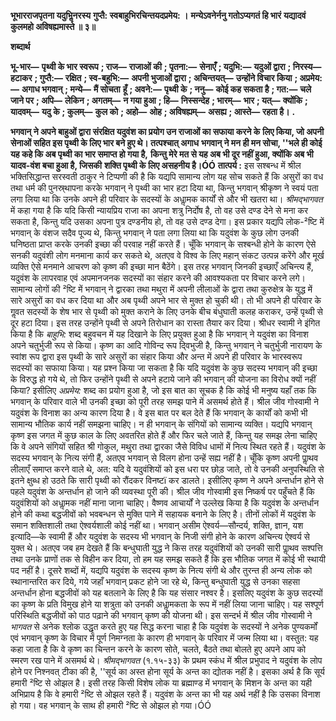 **भूभारराजपृतना यदुभिॢनरस्य** **गुप्तै: स्वबाहुभिरचिन्तयदप्रमेय: ।** **मन्येऽवनेर्ननु गतोऽप्यगतं हि भारं** **यद्यादवं कुलमहो अविषह्यमास्ते ॥ ३॥** 

**शब्दार्थ** 

**भू-भार—** **पृथ्वी के भार स्वरूप** **; राज—** **राजाओं की** **; पृतना:—** **सेनाएँ** **; यदुभि:—** **यदुओं द्वारा** **; निरस्य—** **हटाकर** **; गुप्तै:—** **रक्षित** **; स्व-बहुभि:—** **अपनी भुजाओं द्वारा** **; अचिन्तयत्—** **उन्होंने विचार किया** **; अप्रमेय:—** **अगाध भगवान्** **; मन्ये—** **मैं सोचता** **हूँ** **; अवने:—** **पृथ्वी के** **; ननु—** **कोई कह सकता है** **; गत:—** **चले जाने पर** **; अपि—** **लेकिन** **; अगतम्—** **न गया हुआ** **; हि—** **निस्सन्देह** **; भारम्—** **भार** **; यत्—** **क्योंकि** **; यादवम्—** **यदु के** **; कुलम्—** **कुल को** **; अहो—** **ओह** **; अविषह्यम्—** **असह्य** **; आस्ते—** **रहता है।** **.** 

**भगवान् ने अपने बाहुओं द्वारा संरक्षित यदुवंश का प्रयोग उन राजाओं का सफाया करने के** **लिए किया, जो अपनी सेनाओं सहित इस पृथ्वी के लिए भार बने हुए थे। तत्पश्चात् अगाध** **भगवान् ने मन ही मन सोचा, ''भले ही कोई यह कहे कि अब पृथ्वी का भार समाप्त हो गया है,** **किन्तु मेरे मत से यह अब भी दूर नहीं हुआ, क्योंकि अब भी यादव-वंश बचा हुआ है, जिसकी** **शक्ति पृथ्वी के लिए असहनीय है।ÓÓ** **तात्पर्य :** इस सश्बन्ध में श्रील भक्तिसिद्धान्त सरस्वती ठाकुर ने टिप्पणी की है कि यद्यपि सामान्य लोग यह सोच सकते हैं कि असुरों का वध तथा धर्म की पुनस्र्थापना करके भगवान् ने पृथ्वी का भार हटा दिया था, किन्तु भगवान् श्रीकृष्ण ने स्वयं पता लगा लिया था कि उनके अपने ही परिवार के सदस्यों के अधाॢमक कार्यों से और भी खतरा था। *श्रीमद्भागवत* में कहा गया है कि यदि किसी न्यायप्रिय राजा का अपना शत्रु निर्दोष है, तो वह उसे दण्ड देने से मना कर सकता है, किन्तु यदि उसका अपना पुत्र दण्डनीय हो, तो वह उसे दण्ड देगा। इस प्रकार यद्यपि लोक-²ष्टि में भगवान् के वंशज सदैव पूज्य थे, किन्तु भगवान् ने पता लगा लिया था कि यदुवंश के कुछ लोग उनकी घनिष्ठता प्राप्त करके उनकी इच्छा की परवाह नहीं करते हैं। चूँकि भगवान् के सश्बन्धी होने के कारण ऐसे सनकी यदुवंशी लोग मनमाना कार्य कर सकते थे, अतएव वे विश्व के लिए महान् संकट उत्पन्न करेंगे और मूर्ख व्यक्ति ऐसे मनमाने आचरण को कृष्ण की इच्छा मान बैठेंगे। इस तरह भगवान् जिनकी इच्छाएँ अचिन्त्य हैं, यदुवंश के लापरवाह एवं अपमानजनक सदस्यों का संहार करने की आवश्यकता पर विचार करने लगे। सामान्य लोगों की ²ष्टि में भगवान् ने द्वारका तथा मथुरा में अपनी लीलाओं के द्वारा तथा कुरुक्षेत्र के युद्ध में सारे असुरों का वध कर दिया था और अब पृथ्वी अपने भार से मुक्त हो चुकी थी। तो भी अपने ही परिवार के गॢवत सदस्यों के शेष भार से पृथ्वी को मुक्त कराने के लिए उनके बीच बंधुघाती कलह कराकर, उन्हें पृथ्वी से दूर हटा दिया। इस तरह उन्होंने पृथ्वी से अपने तिरोधान का रास्ता तैयार कर दिया। श्रीधर स्वामी ने इंगित किया है कि *बाहुभि:* शब्द बहुवचन में यह दिखाने के लिए प्रयुक्त हुआ है कि भगवान् ने यदुवंश का विनाश अपने चतुर्भुजी रूप से किया। कृष्ण का आदि गोविन्द रूप दि्वभुजी है, किन्तु भगवान् ने चतुर्भुजी नारायण के स्वांश रूप द्वारा इस पृथ्वी के सारे असुरों का संहार किया और अन्त में अपने ही परिवार के भारस्वरूप सदस्यों का सफाया किया। यह प्रश्न किया जा सकता है कि यदि यदुवंश के कुछ सदस्य भगवान् की इच्छा के विरुद्ध हो गये थे, तो फिर उन्होंने पृथ्वी से अपने हटाये जाने की भगवान् की योजना का विरोध क्यों नहीं किया? इसीलिए *अप्रमेय:* शब्द का प्रयोग हुआ है, जो इस बात का सूचक है कि कोई भी मनुष्य यहाँ तक कि भगवान् के परिवार वाले भी उनकी इच्छा को पूरी तरह समझ पाने में असमर्थ होते हैं। श्रील जीव गोस्वामी ने यदुवंश के विनाश का अन्य कारण दिया है। वे इस बात पर बल देते हैं कि भगवान् के कार्यों को कभी भी सामान्य भौतिक कार्य नहीं समझना चाहिए। न ही भगवान् के संगियों को सामान्य व्यक्ति। यद्यपि भगवान् कृष्ण इस जगत में कुछ काल के लिए अवतरित होते हैं और फिर चले जाते हैं, किन्तु यह समझ लेना चाहिए कि वे अपने संगियों सहित श्री गोकुल, मथुरा तथा द्वारका जैसे विविध धामों में नित्य स्थित रहते हैं। यदुवंश के सदस्य भगवान् के नित्य संगी हैं, अतएव भगवान् से विलग होना उन्हें सह्य नहीं है। चूँकि कृष्ण अपनी पाॢथव लीलाएँ समाप्त करने वाले थे, अत: यदि वे यदुवंशियों को इस धरा पर छोड़ जाते, तो वे उनकी अनुपस्थिति से इतने क्षुब्ध हो उठते कि सारी पृथ्वी को रौंदकर विनष्टï कर डालते। इसीलिए कृष्ण ने अपने अन्तर्धान होने से पहले यदुवंश के अन्तर्धान हो जाने की व्यवस्था पूरी की। श्रील जीव गोस्वामी इस निष्कर्ष पर पहुँचते हैं कि यदुवंशियों को अधाॢमक नहीं माना जाना चाहिए। वैष्णव आचार्यों ने उल्लेख किया है कि यदुवंश के अन्तर्धान होने की कथा बद्धजीवों को भवबन्धन से मुक्ति पाने में सहायक बनाने के लिए है। तीनों लोकों में यदुवंश के समान शक्तिशाली तथा ऐश्वर्यशाली कोई नहीं था। भगवान् असीम ऐश्वर्य—सौन्दर्य, शक्ति, ज्ञान, यश इत्यादि—के स्वामी हैं और यदुवंश के सदस्य भी भगवान् के निजी संगी होने के कारण अचिन्त्य ऐश्वर्य से युक्त थे। अतएव जब हम देखते हैं कि बन्धुघाती युद्ध ने किस तरह यदुवंशियों को उनकी सारी पाॢथव सश्पत्ति तथा उनके प्राणों तक से विहीन कर दिया, तो हम यह समझ सकते हैं कि इस भौतिक जगत में कोई भी स्थायी पद नहीं है। दूसरे शब्दों में, यद्यपि यदुवंश के सदस्य कृष्ण के नित्य संगी थे और तुरन्त ही अन्य लोक को स्थानान्तरित कर दिये, गये जहाँ भगवान् प्रकट होने जा रहे थे, किन्तु बन्धुघाती युद्ध से उनका सहसा अन्तर्धान होना बद्धजीवों को यह बतलाने के लिए है कि यह संसार नश्वर है। इसलिए यदुवंश के कुछ सदस्यों का कृष्ण के प्रति विमुख होने या शत्रुता को उनकी अधाॢमकता के रूप में नहीं लिया जाना चाहिए। यह सश्पूर्ण परिस्थिति बद्धजीवों को पाठ पढ़ाने की भगवान् कृष्ण की योजना थी। इस सन्दर्भ में श्रील जीव गोस्वामी ने *भागवत* से अनेक श्लोक उद्धृत करते हुए यह सिद्ध करना चाहा है कि यदुवंश के सदस्यों ने अनेक पुण्यकर्मों एवं भगवान् कृष्ण के विचार में पूर्ण निमग्नता के कारण ही भगवान् के परिवार में जन्म लिया था। वस्तुत: यह कहा जाता है कि वे कृष्ण का चिन्तन करने के कारण सोते, चलते, बैठते तथा बोलते हुए अपने आप को स्मरण रख पाने में असमर्थ थे। *श्रीमद्भागवत* (१.१५-३३) के प्रथम स्कंध में श्रील प्रभुपाद ने यदुवंश के लोप होने पर निश्नवत् टीका की है, ''सूर्य का अस्त होना सूर्य के अन्त का द्योतक नहीं है। इसका अर्थ है कि सूर्य हमारी ²ष्टि से ओझल है। इसी तरह किसी विशेष लोक या ब्रह्माण्ड में भगवान् के मिशन के अन्त का यही अभिप्राय है कि वे हमारी ²ष्टि से ओझल रहते हैं। यदुवंश के अन्त का भी यह अर्थ नहीं है कि उसका विनाश हो गया। वह भगवान् के साथ ही हमारी ²ष्टि से ओझल हो गया।ÓÓ 